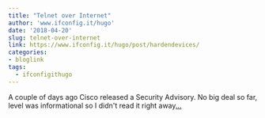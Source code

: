 ```yaml
---
title: "Telnet over Internet"
author: 'www.ifconfig.it/hugo'
date: '2018-04-20'
slug: telnet-over-internet
link: https://www.ifconfig.it/hugo/post/hardendevices/
categories:
- bloglink
tags:
  - ifconfigithugo
---
```


A couple of days ago Cisco released a Security Advisory. No big deal so far, level was informational so I didn't read it right away[... <i class="fas fa-external-link-alt"></i>](https://www.ifconfig.it/hugo/post/hardendevices/)

